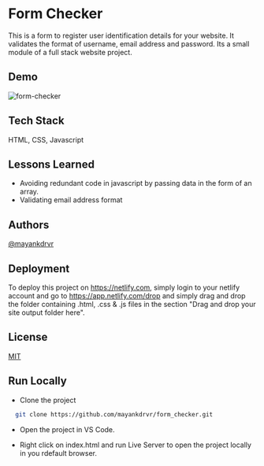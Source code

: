 
# Form Checker

This is a form to register user identification details for your website. It validates the format of username, email address and password. Its a small module of a full stack website project. 


## Demo

![form-checker](https://user-images.githubusercontent.com/87348490/149462147-e592796a-e063-4386-b7f1-79621c234e16.gif)


## Tech Stack

HTML, CSS, Javascript



## Lessons Learned
- Avoiding redundant code in javascript by passing data in the form of an array. 
- Validating email address format


## Authors

[@mayankdrvr](https://www.github.com/mayankdrvr)


## Deployment

To deploy this project on https://netlify.com, simply login to your netlify account and go to https://app.netlify.com/drop and simply drag and drop the folder containing .html, .css & .js files in the section "Drag and drop your site output folder here".




## License

[MIT](https://choosealicense.com/licenses/mit/)


## Run Locally

- Clone the project

```bash
  git clone https://github.com/mayankdrvr/form_checker.git
```
- Open the project in VS Code.

- Right click on index.html and run Live Server to open the project locally in you rdefault browser.

